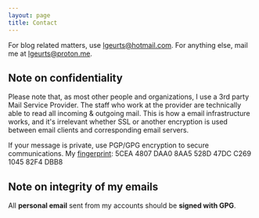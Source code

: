 ```yaml
---
layout: page
title: Contact
---
```


For blog related matters, use [lgeurts@hotmail.com](mailto:lgeurts@hotmail.com). For anything else, mail me at [lgeurts@proton.me](mailto:lgeurts@proton.me).

Note on confidentiality
-----------------------

Please note that, as most other people and organizations, I use a 3rd party Mail Service Provider. The staff who work at the provider are technically able to read all incoming & outgoing mail. This is how a email infrastructure works, and it's irrelevant whether SSL or another encryption is used between email clients and corresponding email servers.

If your message is private, use PGP/GPG encryption to secure communications.
My [fingerprint](https://keys.openpgp.org/): 5CEA 4807 DAA0 8AA5 528D 47DC C269 1045 82F4 DBB8

Note on integrity of my emails
------------------------------

All **personal email** sent from my accounts should be **signed with GPG**.

